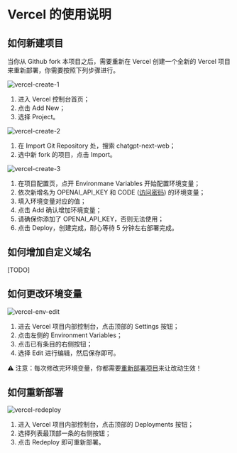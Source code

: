 # Vercel 的使用说明

## 如何新建项目
当你从 Github fork 本项目之后，需要重新在 Vercel 创建一个全新的 Vercel 项目来重新部署，你需要按照下列步骤进行。

![vercel-create-1](./images/vercel/vercel-create-1.jpg)
1. 进入 Vercel 控制台首页；
2. 点击 Add New；
3. 选择 Project。

![vercel-create-2](./images/vercel/vercel-create-2.jpg)
1. 在 Import Git Repository 处，搜索 chatgpt-next-web；
2. 选中新 fork 的项目，点击 Import。

![vercel-create-3](./images/vercel/vercel-create-3.jpg)
1. 在项目配置页，点开 Environmane Variables 开始配置环境变量；
2. 依次新增名为 OPENAI_API_KEY 和 CODE ([访问密码](https://github.com/BillyCHN/ChatGPT-Billy/blob/357296986609c14de10bf210871d30e2f67a8784/docs/faq-cn.md#%E7%8E%AF%E5%A2%83%E5%8F%98%E9%87%8F-code-%E6%98%AF%E4%BB%80%E4%B9%88%E5%BF%85%E9%A1%BB%E8%AE%BE%E7%BD%AE%E5%90%97)) 的环境变量；
3. 填入环境变量对应的值；
4. 点击 Add 确认增加环境变量；
5. 请确保你添加了 OPENAI_API_KEY，否则无法使用；
6. 点击 Deploy，创建完成，耐心等待 5 分钟左右部署完成。

## 如何增加自定义域名
[TODO]

## 如何更改环境变量
![vercel-env-edit](./images/vercel/vercel-env-edit.jpg)
1. 进去 Vercel 项目内部控制台，点击顶部的 Settings 按钮；
2. 点击左侧的 Environment Variables；
3. 点击已有条目的右侧按钮；
4. 选择 Edit 进行编辑，然后保存即可。

⚠️️ 注意：每次修改完环境变量，你都需要[重新部署项目](#如何重新部署)来让改动生效！

## 如何重新部署
![vercel-redeploy](./images/vercel/vercel-redeploy.jpg)
1. 进入 Vercel 项目内部控制台，点击顶部的 Deployments 按钮；
2. 选择列表最顶部一条的右侧按钮；
3. 点击 Redeploy 即可重新部署。
